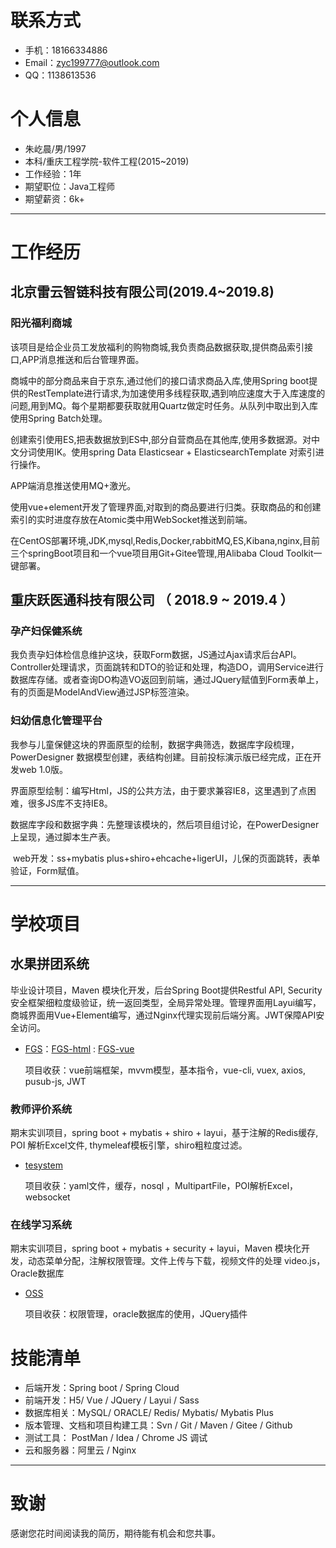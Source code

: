 # 联系方式
- 手机：18166334886
- Email：zyc199777@outlook.com
- QQ：1138613536

# 个人信息

 - 朱屹晨/男/1997 
 - 本科/重庆工程学院-软件工程(2015~2019)
 - 工作经验：1年
 - 期望职位：Java工程师
 - 期望薪资：6k+

---

# 工作经历

## 北京雷云智链科技有限公司(2019.4~2019.8)

### 阳光福利商城

该项目是给企业员工发放福利的购物商城,我负责商品数据获取,提供商品索引接口,APP消息推送和后台管理界面。

商城中的部分商品来自于京东,通过他们的接口请求商品入库,使用Spring boot提供的RestTemplate进行请求,为加速使用多线程获取,遇到响应速度大于入库速度的问题,用到MQ。每个星期都要获取就用Quartz做定时任务。从队列中取出到入库使用Spring Batch处理。

创建索引使用ES,把表数据放到ES中,部分自营商品在其他库,使用多数据源。对中文分词使用IK。使用spring Data Elasticsear + ElasticsearchTemplate 对索引进行操作。

APP端消息推送使用MQ+激光。

使用vue+element开发了管理界面,对取到的商品要进行归类。获取商品的和创建索引的实时进度存放在Atomic类中用WebSocket推送到前端。

在CentOS部署环境,JDK,mysql,Redis,Docker,rabbitMQ,ES,Kibana,nginx,目前三个springBoot项目和一个vue项目用Git+Gitee管理,用Alibaba Cloud Toolkit一键部署。

## 重庆跃医通科技有限公司 （ 2018.9 ~ 2019.4 ）

### 孕产妇保健系统 
我负责孕妇体检信息维护这块，获取Form数据，JS通过Ajax请求后台API。Controller处理请求，页面跳转和DTO的验证和处理，构造DO，调用Service进行数据库存储。或者查询DO构造VO返回到前端，通过JQuery赋值到Form表单上，有的页面是ModelAndView通过JSP标签渲染。


### 妇幼信息化管理平台
我参与儿童保健这块的界面原型的绘制，数据字典筛选，数据库字段梳理，PowerDesigner 数据模型创建，表结构创建。目前投标演示版已经完成，正在开发web 1.0版。

​	界面原型绘制：编写Html，JS的公共方法，由于要求兼容IE8，这里遇到了点困难，很多JS库不支持IE8。

​	数据库字段和数据字典：先整理该模块的，然后项目组讨论，在PowerDesigner上呈现，通过脚本生产表。

​    web开发：ss+mybatis plus+shiro+ehcache+ligerUI，儿保的页面跳转，表单验证，Form赋值。

---

# 学校项目
## 水果拼团系统

毕业设计项目，Maven 模块化开发，后台Spring Boot提供Restful API, Security安全框架细粒度级验证，统一返回类型，全局异常处理。管理界面用Layui编写，商城界面用Vue+Element编写，通过Nginx代理实现前后端分离。JWT保障API安全访问。

 - [FGS](https://github.com/zhuyc0/FGS)：[FGS-html](https://github.com/zhuyc0/FGS-Html) : [FGS-vue](https://github.com/zhuyc0/FGS-vue) 

   项目收获：vue前端框架，mvvm模型，基本指令，vue-cli, vuex, axios, pusub-js, JWT

### 教师评价系统

期末实训项目，spring boot + mybatis + shiro + layui，基于注解的Redis缓存, POI 解析Excel文件, thymeleaf模板引擎，shiro粗粒度过滤。

- [tesystem](https://github.com/zhuyc0/tesystem)

  项目收获：yaml文件，缓存，nosql ，MultipartFile，POI解析Excel，websocket

### 在线学习系统

期末实训项目，spring boot + mybatis + security + layui，Maven 模块化开发，动态菜单分配，注解权限管理。文件上传与下载，视频文件的处理 video.js，Oracle数据库

- [OSS](https://github.com/zhuyc0/OSS)

  项目收获：权限管理，oracle数据库的使用，JQuery插件

# 技能清单
- 后端开发：Spring boot / Spring Cloud
- 前端开发：H5/ Vue / JQuery / Layui / Sass
- 数据库相关：MySQL/ ORACLE/ Redis/ Mybatis/ Mybatis Plus
- 版本管理、文档和项目构建工具：Svn / Git / Maven / Gitee / Github
- 测试工具： PostMan / Idea / Chrome JS 调试
- 云和服务器：阿里云 / Nginx 

---

# 致谢
感谢您花时间阅读我的简历，期待能有机会和您共事。
